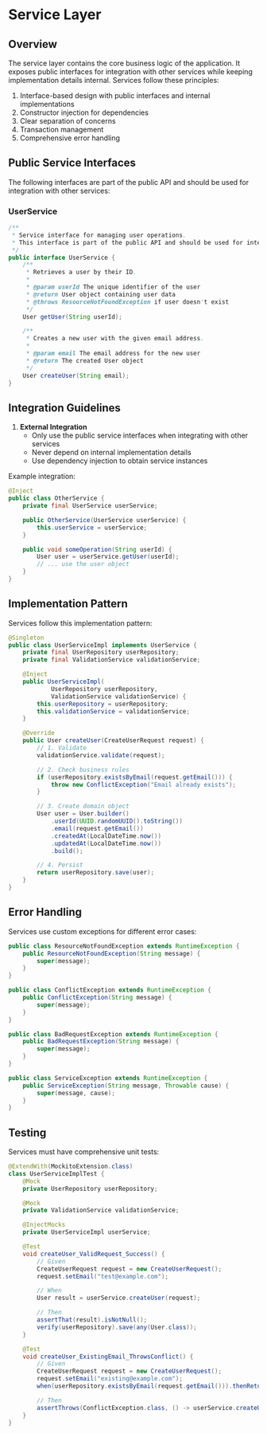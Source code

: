 # Service Layer

## Overview

The service layer contains the core business logic of the application. It exposes public interfaces for integration with other services while keeping implementation details internal. Services follow these principles:

1. Interface-based design with public interfaces and internal implementations
2. Constructor injection for dependencies
3. Clear separation of concerns
4. Transaction management
5. Comprehensive error handling

## Public Service Interfaces

The following interfaces are part of the public API and should be used for integration with other services:

### UserService

```java
/**
 * Service interface for managing user operations.
 * This interface is part of the public API and should be used for integration with other services.
 */
public interface UserService {
    /**
     * Retrieves a user by their ID.
     *
     * @param userId The unique identifier of the user
     * @return User object containing user data
     * @throws ResourceNotFoundException if user doesn't exist
     */
    User getUser(String userId);

    /**
     * Creates a new user with the given email address.
     *
     * @param email The email address for the new user
     * @return The created User object
     */
    User createUser(String email);
}
```

## Integration Guidelines

1. **External Integration**
   - Only use the public service interfaces when integrating with other services
   - Never depend on internal implementation details
   - Use dependency injection to obtain service instances

Example integration:
```java
@Inject
public class OtherService {
    private final UserService userService;

    public OtherService(UserService userService) {
        this.userService = userService;
    }

    public void someOperation(String userId) {
        User user = userService.getUser(userId);
        // ... use the user object
    }
}
```

## Implementation Pattern

Services follow this implementation pattern:

```java
@Singleton
public class UserServiceImpl implements UserService {
    private final UserRepository userRepository;
    private final ValidationService validationService;

    @Inject
    public UserServiceImpl(
            UserRepository userRepository,
            ValidationService validationService) {
        this.userRepository = userRepository;
        this.validationService = validationService;
    }

    @Override
    public User createUser(CreateUserRequest request) {
        // 1. Validate
        validationService.validate(request);

        // 2. Check business rules
        if (userRepository.existsByEmail(request.getEmail())) {
            throw new ConflictException("Email already exists");
        }

        // 3. Create domain object
        User user = User.builder()
            .userId(UUID.randomUUID().toString())
            .email(request.getEmail())
            .createdAt(LocalDateTime.now())
            .updatedAt(LocalDateTime.now())
            .build();

        // 4. Persist
        return userRepository.save(user);
    }
}
```

## Error Handling

Services use custom exceptions for different error cases:

```java
public class ResourceNotFoundException extends RuntimeException {
    public ResourceNotFoundException(String message) {
        super(message);
    }
}

public class ConflictException extends RuntimeException {
    public ConflictException(String message) {
        super(message);
    }
}

public class BadRequestException extends RuntimeException {
    public BadRequestException(String message) {
        super(message);
    }
}

public class ServiceException extends RuntimeException {
    public ServiceException(String message, Throwable cause) {
        super(message, cause);
    }
}
```

## Testing

Services must have comprehensive unit tests:

```java
@ExtendWith(MockitoExtension.class)
class UserServiceImplTest {
    @Mock
    private UserRepository userRepository;

    @Mock
    private ValidationService validationService;

    @InjectMocks
    private UserServiceImpl userService;

    @Test
    void createUser_ValidRequest_Success() {
        // Given
        CreateUserRequest request = new CreateUserRequest();
        request.setEmail("test@example.com");

        // When
        User result = userService.createUser(request);

        // Then
        assertThat(result).isNotNull();
        verify(userRepository).save(any(User.class));
    }

    @Test
    void createUser_ExistingEmail_ThrowsConflict() {
        // Given
        CreateUserRequest request = new CreateUserRequest();
        request.setEmail("existing@example.com");
        when(userRepository.existsByEmail(request.getEmail())).thenReturn(true);

        // Then
        assertThrows(ConflictException.class, () -> userService.createUser(request));
    }
}
``` 